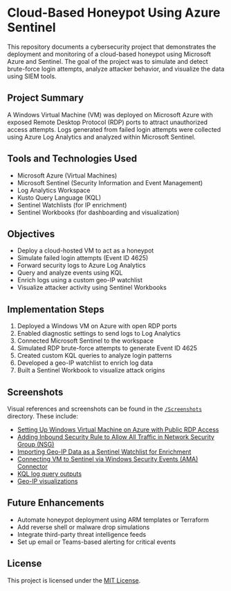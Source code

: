 # Cloud-Based Honeypot Using Azure Sentinel

This repository documents a cybersecurity project that demonstrates the deployment and monitoring of a cloud-based honeypot using Microsoft Azure and Sentinel. The goal of the project was to simulate and detect brute-force login attempts, analyze attacker behavior, and visualize the data using SIEM tools.

## Project Summary

A Windows Virtual Machine (VM) was deployed on Microsoft Azure with exposed Remote Desktop Protocol (RDP) ports to attract unauthorized access attempts. Logs generated from failed login attempts were collected using Azure Log Analytics and analyzed within Microsoft Sentinel.

## Tools and Technologies Used

- Microsoft Azure (Virtual Machines)
- Microsoft Sentinel (Security Information and Event Management)
- Log Analytics Workspace
- Kusto Query Language (KQL)
- Sentinel Watchlists (for IP enrichment)
- Sentinel Workbooks (for dashboarding and visualization)

## Objectives

- Deploy a cloud-hosted VM to act as a honeypot
- Simulate failed login attempts (Event ID 4625)
- Forward security logs to Azure Log Analytics
- Query and analyze events using KQL
- Enrich logs using a custom geo-IP watchlist
- Visualize attacker activity using Sentinel Workbooks

## Implementation Steps

1. Deployed a Windows VM on Azure with open RDP ports
2. Enabled diagnostic settings to send logs to Log Analytics
3. Connected Microsoft Sentinel to the workspace
4. Simulated RDP brute-force attempts to generate Event ID 4625
5. Created custom KQL queries to analyze login patterns
6. Developed a geo-IP watchlist to enrich log data
7. Built a Sentinel Workbook to visualize attack origins

## Screenshots

Visual references and screenshots can be found in the [`/Screenshots`](./Screenshots) directory. These include:

- [Setting Up Windows Virtual Machine on Azure with Public RDP Access](./Screenshots/4.png)
- [Adding Inbound Security Rule to Allow All Traffic in Network Security Group (NSG)](./Screenshots/6.png)
- [Importing Geo-IP Data as a Sentinel Watchlist for Enrichment](./Screenshots/31.png)
- [Connecting VM to Sentinel via Windows Security Events (AMA) Connector](./Screenshots/15.png)
- [KQL log query outputs](./Screenshots/29.png)
- [Geo-IP visualizations](./Screenshots/44.png)

## Future Enhancements

- Automate honeypot deployment using ARM templates or Terraform
- Add reverse shell or malware drop simulations
- Integrate third-party threat intelligence feeds
- Set up email or Teams-based alerting for critical events

## License

This project is licensed under the [MIT License](./LICENSE).
